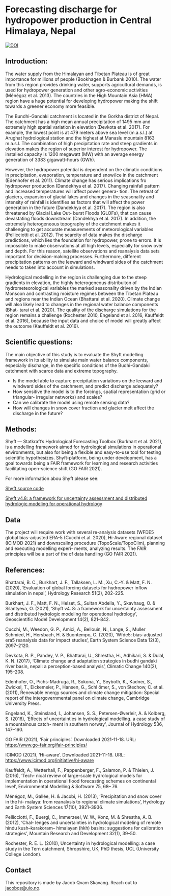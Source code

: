 # Forecasting discharge for hydropower production in Central Himalaya, Nepal
[![DOI](https://zenodo.org/badge/472295880.svg)](https://zenodo.org/badge/latestdoi/472295880)


## Introduction:

The water supply from the Himalayan and Tibetan Plateau is of great importance for millions of people (Bookhagen & Burbank 2010). The water from this region provides drinking water, supports agricultural demands, is used for hydropower generation and other agro-economic activities (Ménégoz et al. 2013). The countries in the High Mountain Asia (HMA) region have a huge potential for developing hydropower making the shift towards a greener economy more feasible.

The Bundhi-Gandaki catchment is located in the Gorkha district of Nepal. The catchment has a high mean annual precipitation of 1495 mm and extremely high spatial variation in elevation (Devkota et al. 2017). For example, the lowest point is at 479 meters above sea level (m.a.s.l.) at Arughat hydrological station and the highest at Manaslu mountain 8163 m.a.s.l. The combination of high precipitation rate and steep gradients in elevation makes the region of superior interest for hydropower. The installed capacity is 1200 megawatt (MW) with an average energy generation of 3383 gigawatt-hours (GWh).

However, the hydropower potential is dependent on the climatic conditions in precipitation, evaporation, temperature and snow/ice in the catchment (Edenhofer et al. 2011). Climate change has serious implications fro hydropower production (Dandekhya et al. 2017). Changing rainfall pattern and increased temperatures will affect power genera- tion. The retreat of glaciers, expansion of glacial lakes and changes in the seasonality and intensity of rainfall is identifies as factors that will affect the power generation in the future (Dandekhya et al. 2017). The region is also threatened by Glacial Lake Out- burst Floods (GLOFs), that can cause devastating floods downstream (Dandekhya et al. 2017). In addition, the extremely heterogeneous topography of the catchment makes it challenging to get accurate measurements of meteorological variables (Pellicciotti et al. 2012). The scarcity of data makes the discharge predictions, which lies the foundation for hydropower, prone to errors. It is impossible to make observations at all high levels, especially for snow over and depth. For this reason, satellite observations and reanalysis data sets important for decision-making processes. Furthermore, different precipitation patterns on the leeward and windward sides of the catchment needs to taken into account in simulations.

Hydrological modelling in the region is challenging due to the steep gradients in elevation, the highly heterogeneous distribuiton of hydrometeorological variables the marked seasonality driven by the Indian Monsoon and contrasting moisture regimes between the Tibetan Plateau and regions near the Indian Ocean (Bhattarai et al. 2020). Climate change will also likely lead to changes in the regional water balance components (Bhat- tarai et al. 2020). The quality of the discharge simulations for the region remains a challenge (Rochester 2010, Engeland et al. 2016, Kauffeldt et al. 2016), because the input data and choice of model will greatly affect the outcome (Kauffeldt et al. 2016).


## Scientific questions:


The main objective of this study is to evaluate the Shyft modelling framework in its ability to simulate main water balance components, especially discharge, in the specific conditions of the Budhi-Gandaki catchment with scarce data and extreme topography.

* Is the model able to capture precipitation variations on the leeward and windward sides of the catchment, and predict discharge adequately?
* How sensitive the model is to the forcings, spatial representation (grid or triangular- irregular networks) and scales?
* Can we calibrate the model using remote sensing data?
* How will changes in snow cover fraction and glacier melt affect the discharge in the
future?

## Methods:

Shyft — Statkraft’s Hydrological Forecasting Toolbox (Burkhart et al. 2021), is a modelling framework aimed for hydrological simulations in operational environments, but also for being a flexible and easy-to-use tool for testing scientific hypothesizes. Shyft-platform, being under development, has a goal towards being a FAIR framework for learning and research activities facilitating open-science shift (GO FAIR 2021).

For more information abou Shyft please see:

[Shyft source code](https://gitlab.com/shyft-os/shyft)

[Shyft v4.8: a framework for uncertainty assessment and distributed hydrologic modeling for operational hydrology](https://gmd.copernicus.org/articles/14/821/2021/)

## Data

The project will require work with several re-analysis datasets (WFDE5 global bias-adjusted ERA-5 (Cucchi et al. 2020), Hi-Aware regional dataset (ICIMOD 2021) and downscaling procedure (TopoScale/TopoClim), planning and executing modelling experi- ments, analyzing results. The FAIR principles will be a part of the of data handling (GO FAIR 2021).



## References:

Bhattarai, B. C., Burkhart, J. F., Tallaksen, L. M., Xu, C.-Y. & Matt, F. N. (2020), ‘Evaluation of global forcing datasets for hydropower inflow simulation in nepal’, Hydrology Research 51(2), 202–225.

Burkhart, J. F., Matt, F. N., Helset, S., Sultan Abdella, Y., Skavhaug, O. & Silantyeva, O. (2021), ‘Shyft v4. 8: a framework for uncertainty assessment and distributed hydrologic modeling for operational hydrology’, Geoscientific Model Development 14(2), 821–842.

Cucchi, M., Weedon, G. P., Amici, A., Bellouin, N., Lange, S., Muller Schmied, H., Hersbach, H. & Buontempo, C. (2020), ‘Wfde5: bias-adjusted era5 reanalysis data for impact studies’, Earth System Science Data 12(3), 2097–2120.

Devkota, R. P., Pandey, V. P., Bhattarai, U., Shrestha, H., Adhikari, S. & Dulal, K. N. (2017), ‘Climate change and adaptation strategies in budhi gandaki river basin, nepal: a perception-based analysis’, Climatic Change 140(2), 195–208.


Edenhofer, O., Pichs-Madruga, R., Sokona, Y., Seyboth, K., Kadner, S., Zwickel, T., Eickemeier, P., Hansen, G., Schl ̈omer, S., von Stechow, C. et al. (2011), Renewable energy sources and climate change mitigation: Special report of the intergovernmental panel on climate change, Cambridge University Press.

Engeland, K., Steinsland, I., Johansen, S. S., Petersen-Øverleir, A. & Kolberg, S. (2016), ‘Effects of uncertainties in hydrological modelling. a case study of a mountainous catch- ment in southern norway’, Journal of Hydrology 536, 147–160.

GO FAIR (2021), ‘Fair principles’. Downloaded 2021-11-18.
URL: https://www.go-fair.org/fair-principles/ 

ICIMOD (2021), ‘Hi-aware’. Downloaded 2021-11-18.
URL: https://www.icimod.org/initiative/hi-aware

Kauffeldt, A., Wetterhall, F., Pappenberger, F., Salamon, P. & Thielen, J. (2016), ‘Tech- nical review of large-scale hydrological models for implementation in operational flood forecasting schemes on continental level’, Environmental Modelling & Software 75, 68– 76.

Ménégoz, M., Gallée, H. & Jacobi, H. (2013), ‘Precipitation and snow cover in the hi- malaya: from reanalysis to regional climate simulations’, Hydrology and Earth System Sciences 17(10), 3921–3936.

Pellicciotti, F., Buergi, C., Immerzeel, W. W., Konz, M. & Shrestha, A. B. (2012), ‘Chal- lenges and uncertainties in hydrological modeling of remote hindu kush–karakoram– himalayan (hkh) basins: suggestions for calibration strategies’, Mountain Research and Development 32(1), 39–50.


Rochester, R. E. L. (2010), Uncertainty in hydrological modelling: a case study in the Tern catchment, Shropshire, UK, PhD thesis, UCL (University College London).


## Contact

This repository is made by Jacob Qvam Skavang. Reach out to jacobqs@uio.no. 


